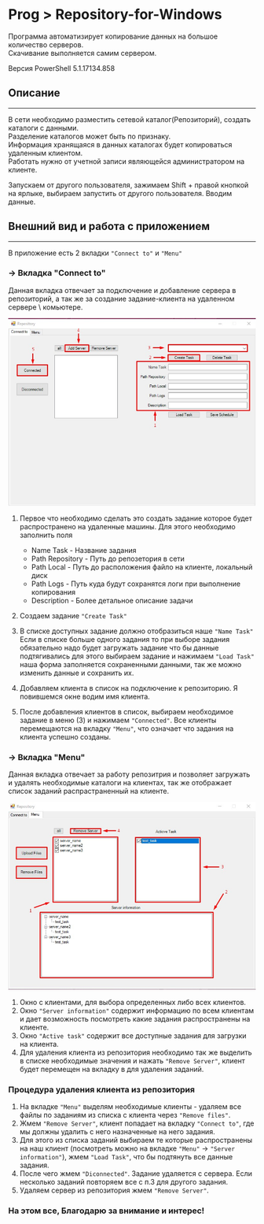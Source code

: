 # Prog > Repository-for-Windows

Программа автоматизирует копирование данных на большое количество серверов.\
Скачивание выполняется самим сервером.

Версия PowerShell 5.1.17134.858

## Описание
------------
В сети необходимо разместить сетевой каталог(Репозиторий), создать каталоги с данными. \
Разделение каталогов может быть по признаку.\
Информация хранящаяся в данных каталогах будет копироваться удаленным клиентом.\
Работать нужно от учетной записи являющейся администратором на клиенте.

Запускаем от другого пользователя, зажимаем Shift + правой кнопкой на ярлыке, выбираем запустить от другого пользователя. Вводим данные.

## Внешний вид и работа с приложением
------------
В приложение есть 2 вкладки `"Connect to"` и `"Menu"`

### -> Вкладка "Connect to"
Данная вкладка отвечает за подключение и добавление сервера в репозиторий, а так же за создание задание-клиента на удаленном сервере \ комьютере.

![Repository](img/1.jpg)
1. Первое что необходимо сделать это создать задание которое будет распространено на удаленные машины. Для этого необходимо заполнить поля 
   - Name Task - Название задания
   - Path Repository - Путь до репозетория в сети
   - Path Local - Путь до расположения файло на клиенте, локальный диск
   - Path Logs - Путь куда будут сохранятся логи при выполнение копирования
   - Description - Более детальное описание задачи

2. Создаем задание `"Create Task"`
3. В списке доступных задание должно отобразиться наше `"Name Task"`\
   Если в списке больше одного задания то при выборе задания обязательно надо будет загружать задание что бы данные подтягивались для этого выбираем задание и нажимаем `"Load Task"` наша форма заполняется сохраненными данными, так же можно изменить данные и сохранить их.
4. Добавляем клиента в список на подключение к репозиторию. Я повившемся окне водим имя клиента. 
5. После добавления клиентов в список, выбираем необходимое задание в меню (3) и нажимаем `"Connected"`. Все клиенты перемещаются на вкладку `"Menu"`, что означает что задания на клиента успешно созданы.

### -> Вкладка "Menu"
Данная вкладка отвечает за работу репозитрия и позволяет загружать и удалять необходимые каталоги на клиентах, так же отображает список заданий распрастраненный на клиенте.

![Repository](img/2.jpg)
1. Окно с клиентами, для выбора определенных либо всех клиентов.
2. Окно `"Server information"` содержит информацию по всем клиентам и дает возможность посмотреть какие задания распространены на клиенте.
3. Окно `"Active task"` содержит все доступные задания для загрузки на клиента.
4. Для удаления клиента из репозитория необходимо так же выделить в списке необходимые значения и нажать `"Remove Server"`, клиент будет перемещен на вкладку в для удаления заданий.
   
### Процедура удаления клиента из репозитория
1. На вкладке `"Menu"` выделям необходимые клиенты - удаляем все файлы по заданиям из списка с клиента через `"Remove files"`.
2. Жмем `"Remove Server"`, клиент попадает на вкладку `"Connect to"`, где мы должны удалить с него назначенные на него задания.
3. Для этого из списка заданий выбираем те которые распространены на наш клиент (посмотреть можно на вкладке `"Menu"` -> `"Server information"`), жмем `"Load Task"`, что бы подтянуть все данные задания.
4. После чего жмем `"Diconnected"`. Задание удаляется с сервера. Если несколько заданий повторяем все с п.3 для другого задания.
5. Удаляем сервер из репозитория жмем `"Remove Server"`.

### На этом все, Благодарю за внимание и интерес!